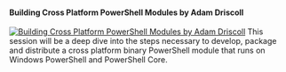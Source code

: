 ﻿#### Building Cross Platform PowerShell Modules by Adam Driscoll

[![Building Cross Platform PowerShell Modules by Adam Driscoll](https://i1.ytimg.com/vi/tqQqBH5RuVU/hqdefault.jpg "Building Cross Platform PowerShell Modules by Adam Driscoll")](https://www.youtube.com/watch?v=tqQqBH5RuVU)
This session will be a deep dive into the steps necessary to develop, package and distribute a cross platform binary PowerShell module that runs on Windows PowerShell and PowerShell Core.


